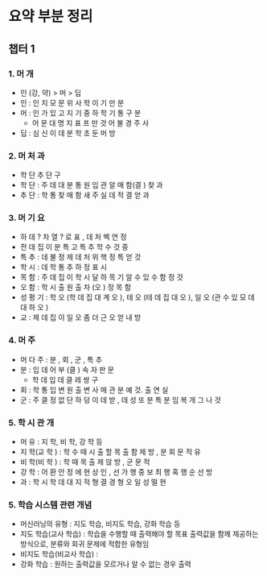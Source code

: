 # 요약 부분 정리
## 챕터 1

### 1. 머 개
- 인 (강, 약) > 머 > 딥
- 인 : 인 지 모 문 위 사 학 이 기 만 분
- 머 : 인 가 있 고 지 기 중 하 학 기 통 구 분
	- 어 문 대 명 지 표 프 만 것 어 불 경 주 사
- 딥 : 심 신 이 데 분 학 초 둔 머 방

### 2. 머 처 과
- 학 단 추 단 구
- 학 단 : 주 데 대 분 통 원 입 관 알 매 함(결 ) 찾 과
- 추 단 : 학 통 찾 매 함 새 주 실 데 적 결 얻 과

### 3. 머 기 요
- 하 데 $?$ 차 열 $?$ 로 표 , 데 처 벡 연 정
- 전 데 집 이 분 특 고 특 추 학 수 것 중
- 특 추 : 데 불 정 제 데 처 위 핵 정 특 얻 것
- 학 시 : 데 학 통 추 하 정 표 시
- 목 함 : 주 데 집 이 학 시 달 하 목 기 알 수 있 수 함 정 것
- 오 함 : 학 시 출 원 출 차 (오 ) 정 목 함
- 성 평 기 : 학 오 (학 데 집 대 계 오 ), 테 오 (테 데 집 대 오 ), 일 오 (관 수 있 모 데 대 하 오 )
- 교 : 제 데 집 이 일 오 좀 더 근 오 얻 내 방

### 4. 머 주
- 머 다 주 : 분 , 회 , 군 , 특 추
- 분 : 입 데 어 부 (클 ) 속 자 판 문
	- 학 데 입 데 클 레 쌍 구
- 회 : 학 통 입 변 원 출 변 사 매 관 분 예 것. 출 연 실
- 군 : 주 클 정 없 단 하 덩 이 데 받 , 데 성 또 분 특 분 임 복 개 그 나 것

### 5. 학 시 관 개
- 머 유 : 지 학, 비 학, 강 학 등
- 지 학(교 학 ) : 학 수 때 시 출 할 목 출 함 제 방 , 분 회 문 적 유
- 비 학(비 학 ) : 학 때 목 출 제 않 방 , 군 문 적
- 강 학 : 어 환 안 정 에 현 상 인 , 선 가 행 중 보 최 행 혹 행 순 선 방
- 과 : 학 시 학 데 대 지 적 형 결 경 형 오 일 성 떨 현

### 5. 학습 시스템 관련 개념
- 머신러닝의 유형 : 지도 학습, 비지도 학습, 강화 학습 등
- 지도 학습(교사 학습) : 학습을 수행할 때 출력해야 할 목표 출력값을 함께 제공하는 방식으로, 분류와 회귀 문제에 적합한 유형임
- 비지도 학습(비교사 학습) : 
- 강화 학습 : 원하는 출력값을 모르거나 알 수 없는 경우 출력